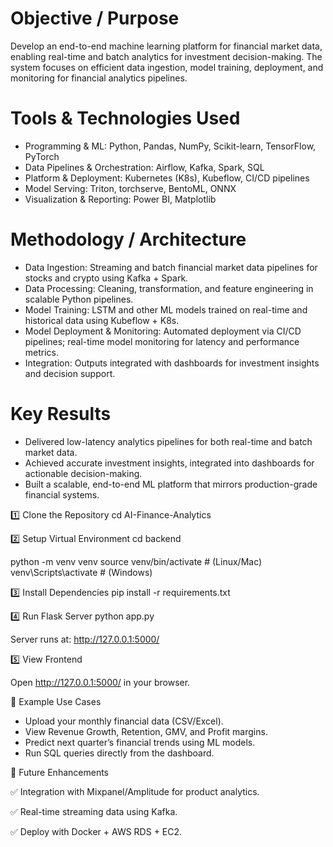 # Objective / Purpose

Develop an end-to-end machine learning platform for financial market data, enabling real-time and batch analytics for investment decision-making. The system focuses on efficient data ingestion, model training, deployment, and monitoring for financial analytics pipelines.

# Tools & Technologies Used

- Programming & ML: Python, Pandas, NumPy, Scikit-learn, TensorFlow, PyTorch
- Data Pipelines & Orchestration: Airflow, Kafka, Spark, SQL
- Platform & Deployment: Kubernetes (K8s), Kubeflow, CI/CD pipelines
- Model Serving: Triton, torchserve, BentoML, ONNX
- Visualization & Reporting: Power BI, Matplotlib

# Methodology / Architecture

- Data Ingestion: Streaming and batch financial market data pipelines for stocks and crypto using Kafka + Spark.
- Data Processing: Cleaning, transformation, and feature engineering in scalable Python pipelines.
- Model Training: LSTM and other ML models trained on real-time and historical data using Kubeflow + K8s.
- Model Deployment & Monitoring: Automated deployment via CI/CD pipelines; real-time model monitoring for latency and performance metrics.
- Integration: Outputs integrated with dashboards for investment insights and decision support.

# Key Results

- Delivered low-latency analytics pipelines for both real-time and batch market data.
- Achieved accurate investment insights, integrated into dashboards for actionable decision-making.
- Built a scalable, end-to-end ML platform that mirrors production-grade financial systems.


1️⃣ Clone the Repository
cd AI-Finance-Analytics

2️⃣ Setup Virtual Environment
cd backend

python -m venv venv
source venv/bin/activate # (Linux/Mac)
venv\Scripts\activate # (Windows)

3️⃣ Install Dependencies
pip install -r requirements.txt

4️⃣ Run Flask Server
python app.py

Server runs at: http://127.0.0.1:5000/

5️⃣ View Frontend

Open http://127.0.0.1:5000/ in your browser.

🧪 Example Use Cases
 - Upload your monthly financial data (CSV/Excel).
 - View Revenue Growth, Retention, GMV, and Profit margins.
 - Predict next quarter’s financial trends using ML models.
 - Run SQL queries directly from the dashboard.

🔮 Future Enhancements

✅ Integration with Mixpanel/Amplitude for product analytics.

✅ Real-time streaming data using Kafka.

✅ Deploy with Docker + AWS RDS + EC2.
